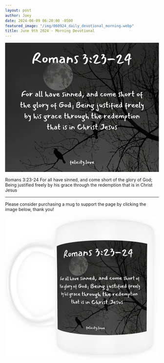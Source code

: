 ```yaml
---
layout: post
author: Joey
date: 2024-06-09 06:20:00 -0500
featured_image: "/img/060924_daily_devotional_morning.webp"
title: June 9th 2024 - Morning Devotional
---
```


[![June 9th 2024 - Morning Devotional](/img/060924_daily_devotional_morning.webp)](/img/060924_daily_devotional_morning.webp)

Romans 3:23-24
For all have sinned, and come short of the glory of God; Being justified freely by his grace through the redemption that is in Christ Jesus

<hr>

Please consider purchasing a mug to support the page by clicking the image below, thank you!

[![June 9th 2024 - Morning Devotional - Mug](/img/mugs/060924_morning_mug.webp)](https://www.joeybrinkman.com/product/12oz-mug-romans-323-24/)
